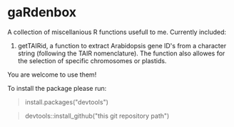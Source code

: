 # gaRdenbox

A collection of miscellanious R functions usefull to me. Currently included:

1. getTAIRid, a function to extract Arabidopsis gene ID's from a character string (following the TAIR nomenclature). The function also allowes for the selection of specific chromosomes or plastids.


You are welcome to use them!

To install the package please run:

>install.packages("devtools") 

>devtools::install_github("this git repository path")
